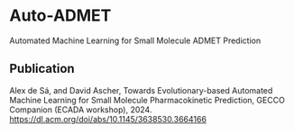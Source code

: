 # Auto-ADMET
Automated Machine Learning for Small Molecule ADMET Prediction


## Publication
Alex de Sá, and David Ascher, Towards Evolutionary-based Automated Machine Learning for Small Molecule Pharmacokinetic Prediction, GECCO Companion (ECADA workshop), 2024.​ https://dl.acm.org/doi/abs/10.1145/3638530.3664166
